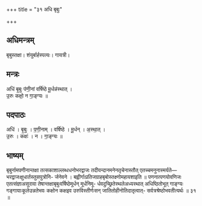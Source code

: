+++
title = "३१ अधि बृबुः"

+++
## अधिमन्त्रम्
बृबुस्तक्षा। शंयुर्बार्हस्पत्यः। गायत्री।

## मन्त्रः
अधि॑ बृ॒बुः प॑णी॒नां वर्षि॑ष्ठे मू॒र्धन्न॑स्थात् ।  
उ॒रुः कक्षो॒ न गा॒ङ्ग्यः ॥

## पदपाठः
अधि॑ । बृ॒बुः । प॒णी॒नाम् । वर्षि॑ष्ठे । मू॒र्धन् । अ॒स्था॒त् ।  
उ॒रुः । कक्षः॑ । न । गा॒ङ्ग्यः ॥

## भाष्यम्
बृबुर्नामपणीनान्तक्षा तत्सकाशाल्लब्धधनोभरद्वाजः तदीयन्दानमनेनतृचेनास्तौत् एतच्चमनुनास्मर्यते—भरद्वाजःक्षुधार्तस्तुसपुत्रोनि- र्जनेवने । बह्वीर्गाःप्रतिजग्राहबृबोस्तक्ष्णोमहायशाइति ॥ पणनात्पणयोवणिजः एतत्संज्ञाअसुरावा तेषान्तक्षाबृबुःवर्षिष्ठेमूर्धन् मूर्धनिमू- र्धवदुच्छ्रितेस्थलेअध्यस्थात् अधिष्ठितोभूत् गाङ्ग्यः गङ्गायाःकूलेउन्नतेभवः कक्षोन कक्षइव उरुविस्तीर्णःसन् जातितोहीनोतिदातृत्वात्- सर्वत्रश्रेष्ठोभवतीत्यर्थः ॥ ३१ ॥